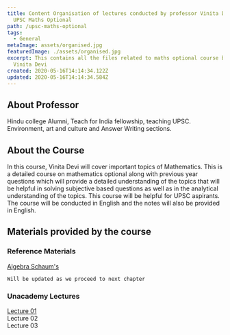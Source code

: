 ```yaml
---
title: Content Organisation of lectures conducted by professor Vinita Devi on
  UPSC Maths Optional
path: /upsc-maths-optional
tags:
  - General
metaImage: assets/organised.jpg
featuredImage: ./assets/organised.jpg
excerpt: This contains all the files related to maths optional course by prof.
  Vinita Devi
created: 2020-05-16T14:14:34.122Z
updated: 2020-05-16T14:14:34.584Z
---
```

## About Professor

Hindu college Alumni, Teach for India fellowship, teaching UPSC. Environment, art and culture and Answer Writing sections.

## About the Course

In this course, Vinita Devi will cover important topics of Mathematics. This is a detailed course on mathematics optional along with previous year questions which will provide a detailed understanding of the topics that will be helpful in solving subjective based questions as well as in the analytical understanding of the topics. This course will be helpful for UPSC aspirants. The course will be conducted in English and the notes will also be provided in English.

## Materials provided by the course

### Reference Materials

[Algebra Schaum's](https://github.com/akhil-naidu/mathsoptional/raw/master/Reference-Books/Linear%20Algebra%204th%20Edition%20by%20Lipschutz%20Lipson.pdf)

`Will be updated as we proceed to next chapter`

### Unacademy Lectures

[Lecture 01](https://github.com/akhil-naidu/mathsoptional/raw/master/Paper01-Lectures/Lesson%201.pdf)\
Lecture 02\
Lecture 03